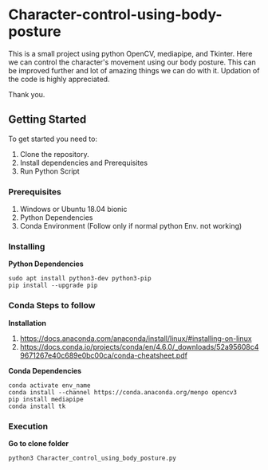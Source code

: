# Character-control-using-body-posture

This is a small project using python OpenCV, mediapipe, and Tkinter. Here we can control the character's movement using our body posture.
This can be improved further and lot of amazing things we can do with it.
Updation of the code is highly appreciated.

Thank you.

## Getting Started

To get started you need to:

1. Clone the repository.
2. Install dependencies and Prerequisites
3. Run Python Script

### Prerequisites

1. Windows or Ubuntu 18.04 bionic
2. Python Dependencies
3. Conda Environment (Follow only if normal python Env. not working)

### Installing

**Python Dependencies**
```
sudo apt install python3-dev python3-pip
pip install --upgrade pip

```

### Conda Steps to follow

**Installation**

1. https://docs.anaconda.com/anaconda/install/linux/#installing-on-linux
2. https://docs.conda.io/projects/conda/en/4.6.0/_downloads/52a95608c49671267e40c689e0bc00ca/conda-cheatsheet.pdf

**Conda Dependencies**
```
conda activate env_name
conda install --channel https://conda.anaconda.org/menpo opencv3 
pip install mediapipe 
conda install tk 
```

### Execution

**Go to clone folder**
```
python3 Character_control_using_body_posture.py
```
